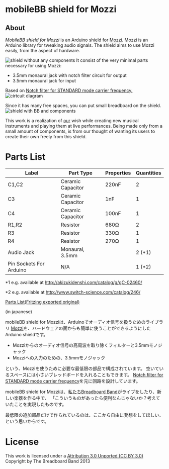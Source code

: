 # mobileBB shield for Mozzi
## About
*MobileBB shield for Mozzi* is an Arduino shield for [Mozzi](http://sensorium.github.io/Mozzi/).
Mozzi is an Arduino library for tweaking audio signals.
The shield aims to use Mozzi easily, from the aspect of hardware.

![shield without any components](https://raw.github.com/BreadboardBand/mobileBBshield_for_Mozzi/gh-pages/mobileBBforMozzi01.jpg)
It consist of the very minimal parts necessary for using Mozzi:

- 3.5mm monaural jack with notch filter circuit for output
- 3.5mm monaural jack for input


Based on [Notch filter for STANDARD mode carrier frequency.](http://sensorium.github.io/Mozzi/learn/output/)
![cirtcuit diagram](https://raw.github.com/BreadboardBand/mobileBBshield_for_Mozzi/gh-pages/circuitDiagram.jpg)

Since it has many free spaces, you can put small breadboard on the shield.
![shield with BB and components](https://raw.github.com/BreadboardBand/mobileBBshield_for_Mozzi/gh-pages/mobileBBforMozzi02.jpg)

This work is a realization of [our](http://www.breadboardband.org) wish while creating new musical instruments and playing them at live performances.
Being made only from a small amount of components, is from our thought of wanting its users to create their own freely from this shield.

# Parts List
|Label                  |Part Type        |Properties|Quantities            |
|-----------------------|-----------------|----------|----------------------|
|C1,C2                  |Ceramic Capacitor|220nF     |2                     |
|C3                     |Ceramic Capacitor|1nF       |1                     |
|C4                     |Ceramic Capacitor|100nF     |1                     |
|R1,R2                  |Resistor         |680Ω      |2                     |
|R3                     |Resistor         |330Ω      |1                     |
|R4                     |Resistor         |270Ω      |1                     |
|Audio Jack             |Monaural, 3.5mm  |          |2 (*1)                |
|Pin Sockets For Arduino|N/A              |          |1 (*2)                |

*1 e.g. available at http://akizukidenshi.com/catalog/g/gC-02460/

*2 e.g. available at http://www.switch-science.com/catalog/246/

[Parts List(Fritzing exported original)](https://github.com/BreadboardBand/mobileBBshield_for_Mozzi/blob/master/parts_list_mobileBB_shield_for_mozzi.pdf?raw=true)

(in japanese)

mobileBB shield for Mozziは、Arduinoでオーディオ信号を扱うためのライブラリ 
[Mozzi](http://sensorium.github.io/Mozzi/)を、ハードウェアの面からも簡単に使うことができるようにしたArduino shieldです。
 
- Mozziからのオーディオ信号の高周波を取り除くフィルターと3.5mmモノジャック
- Mozziへの入力のための、3.5mmモノジャック

という、Mozziを使うために必要な最低限の部品で構成されています。
空いているスペースには小さいブレッドボードを入れることもできます。
[Notch filter for STANDARD mode carrier frequency](http://sensorium.github.io/Mozzi/learn/output/)を元に回路を設計しています。


mobileBB shield for Mozziは、[私たちBreadboard Band](http://www.breadboardband.org)がライブをしたり、新しい楽器を作る中で、
「こういうものがあったら便利なんじゃないか？考えていたことを実現したものです。

最低限の追加部品だけで作られているのは、ここから自由に発想をしてほしい、という思いからです。

# License
This work is licensed under a [Attribution 3.0 Unported (CC BY 3.0)](http://creativecommons.org/licenses/by/3.0/deed.en)
Copyright by The Breadboard Band 2013

